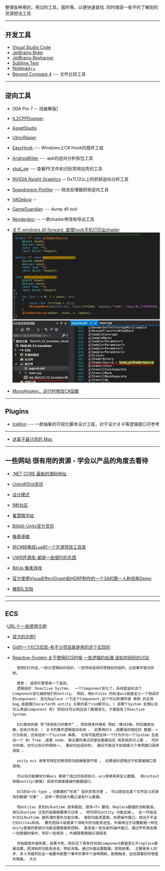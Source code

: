 整理各种用的，用过的工具，插件等。以便快速查找.
同时摘录一些平时了解到的资源想法工具 
  
  * * *
  
  ## 开发工具

- [Visual Studio Code](https://code.visualstudio.com)
- [JetBrains Rider]()
- [JetBrains Resharper]()
- [Sublime Text]()
- [Notepad++]()
- [Beyond Compare 4]() --- 文件比较工具
  
* * *
  
## 逆向工具

- [IDA Pro 7 -- 找破解版]
- [IL2CPPDumper]()
- [AssetStudio]()
- [UtinyRipper](https://github.com/mafaca/UtinyRipper)
- [EasyHook](http://easyhook.github.io) --- Windows上C# Hook的插件工程
- [AndroidKiller]() --- apk的逆向分析拆包工具
- [stud_pe]()    --- 查看PE文件和识别常用加壳的工具
  
- [NVIDIA Nsight Graphics]() -- Dx11,12以上的抓帧逆向分析工具
- [Snapdragon Profiler]() --- 晓龙处理器抓帧逆向工具
- [VADebug](http://www.vadebug.cn) -- 
- [GameGuardian](https://gameguardian.net/download) --- dump dll tool
- [Renderdoc]()--- 一款shader修改和导出工具
  
-  [关于 windows dll forward, 直接hook手机打印出shader]() ![](Media/1.jpg) ![](media/2.jpg)
- [MonoHooker，运行时修改C#函数](https://github.com/easy66/MonoHooker)

* * *
  
## Plugins

- [IceKori]() --- 一款抽象的可视化脚本设计工程，对于设计关卡等逻辑接口可参考
  
* * *
* [这辈子最讨厌的 Mac]()
  
* * *
## 一些网站 很有用的资源 - 学会以产品的角度去看待

- [.NET CORE 最新的源码地址](https://github.com/dotnet/corefx)
- [Unity的Dot资讯](https://unity.com/cn/dots)
- [设计模式](https://www.runoob.com/design-pattern/proxy-pattern.html)
- [9秒社区](http://www.appcome.com)
- [看雪精华帖](https://bbs.pediy.com/user-536985.htm)
- [Bilibili-Unity官方资讯](https://space.bilibili.com/386224375?share_medium=android&share_source=copy_link&bbid=E2846471-B9A6-4694-8ECB-080EE654391329838infoc&ts=1567151662103)
- [像素骨骼](https://blog.csdn.net/u011771335/article/details/84144098)
- [将C#转换成Lua的一个开源项目工具库](https://github.com/yanghuan/CSharpLuaForUnity)
- [UWR开源库-都是一些很叼的东西](https://lab.uwa4d.com/lab/5ce85b3c72745c25a88d3ec3)

- [BitUp 像素游戏](https://mp.weixin.qq.com/s?__biz=MzU5MjQ1NTEwOA==&mid=2247500664&idx=1&sn=d219b6a57807a7f0192679cc08560217&chksm=fe1df7d3c96a7ec57e3d3e535bff3c29b7cc033d09c25128dd3c52b420e95f5ac60a76a92b63&mpshare=1&scene=23&srcid=0830OqmLI3LqVU3L6Mz4BYuY&sharer_sharetime=1567157796668&sharer_shareid=e261171ec7e6c6242755d4b529ecd90b#rd)
  
- [官方使用VisualEffectGraph和HDRP制作的一个3A的第一人称视角Demo](https://github.com/Unity-Technologies/SpaceshipDemo)

- [微软IL文档](https://docs.microsoft.com/zh-cn/dotnet/standard/managed-execution-process)
* * *

* * *
## ECS

-[URL-1-一些使用示例](https://lab.uwa4d.com/folder/single/5bf79f7c6822d234aa9eca84)
- [官方的示例1](https://github.com/Unity-Technologies/EntityComponentSystemSamples)
- [Git的一个ECS实现-有不少项目就是用的这个实现的](https://github.com/sschmid/Entitas-CSharp#download-entitas@Eddy)
- [Reactive-System 关于使用ECS时候 一些逻辑的处理 该如何组织的讨论](https://forum.unity.com/threads/reactive-system.522776/)

        使用ESC的话,一些UI逻辑如何组织，一些持续连续的逻辑如何组织。比如事件驱动系统。

        情景： 道具栏里使用一个道具。
        逻辑组织：Reactive System.  一个Component变化了，系统能监听这个Component变化捕获他们的entity。 例如，用Entitas 的标准ecs就是定义一个物品栏的component. 变化Replace 一下这个Component,这个可以所谓所谓 单例 的全局bag,或者跟Character的 entity 关联的某个com都可以。( 该哪个System 处理以及怎么筛选Component 呢) 然后UI可以响应这个数据变化，于是就有了Reactive System.

        ESC麻烦的是 写“持续执行的事件” , 项目很多时候有 例如：移动3格，然后播放动画，在执行攻击 ； 关卡的事件逻辑驱动系统 。 如果用ECS ,就要组织相应的 数据--> 行为系统，还有组织一个System 串联。 也有可能把这样一个行为作为一个System 去驱动一个 Bt Tree ,或者 node. 做主要的难点还是在数据设定 和系统拆分上面 ， 可拆分的细，也可以拆分的很统一。 看如何去组织的， 最后可能还不如直接几个单例接口调来调取 。 

        unity ecs 用来写特定的表现和功能确是很不错 。 如果组织逻辑还不如直接接口类调用。 

        可以将功能模块分离ecs 做某个独立的系统执行，ecs简单用来定义数据， 用context 获取entity(数据) 具体页面直接操作数据就行。

        ECS的Arch type 。对数据的“形态” 组织非常方便 。 可以提前在某个文件定义好游戏的数据"对象" ，这样一预览就大概之道有什么数据。

        吧entitas 丢到ULRuntime 效率极低，很多<T> 要改，Replace数据的消耗极高，用ILRuntime 泛型的容器都要拷贝过来 。 吧可视化entity 功能去掉，。 在一开始没针对ILRuntime 做所谓的里外功能分离。 做到功能丢里面，热更操作接口，相当于不运行Entitas系统。 要先把战斗或者某个消耗大的功能丢进去，外面相当于设置数据一样往Unity里面的那部分功能设置数据来控制。 甚至留一些反射的操作接口，通过字符串去做一些数据的操作，写好一些规则 。外面随便搞搞GC就很高

        开始都放外面热更，结果卡死，然后花了很多时间改Component数据变化不replace直接设置，把消耗的功能丢进去，例如寻路，通过外面设置数据，获取结果。 主要是多人同步，多人寻路然后走一格要判断整个事件的事件个各种限制，剧情触发，这些需要好好做里外隔离。 大头

* * *
  